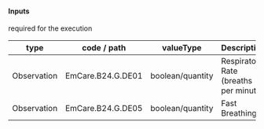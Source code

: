 #### Inputs

required for the execution

| type | code / path | valueType | Description |
|---|---|---|---|
| Observation | EmCare.B24.G.DE01 | boolean/quantity | Respiratory Rate (breaths per minute) |
| Observation | EmCare.B24.G.DE05 | boolean/quantity | Fast Breathing |

